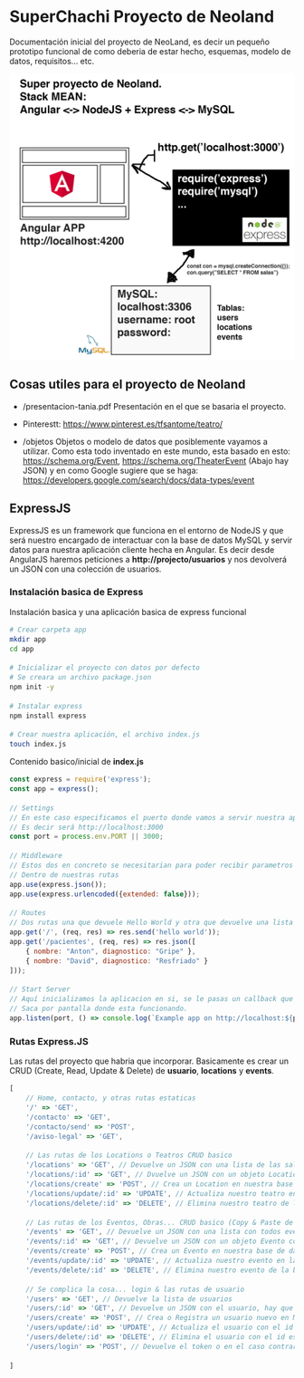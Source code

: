 # SuperChachi Proyecto de Neoland

Documentación inicial del proyecto de NeoLand, es decir un pequeño prototipo funcional de como deberia de estar hecho, esquemas, modelo de datos, requisitos... etc.

![alt text](https://raw.githubusercontent.com/antonrodin/utiles-proyecto/master/images/croquis.jpg)


## Cosas utiles para el proyecto de Neoland

* /presentacion-tania.pdf Presentación en el que se basaria el proyecto.

* Pinterestt: https://www.pinterest.es/tfsantome/teatro/

* /objetos Objetos o modelo de datos que posiblemente vayamos a utilizar. Como esta todo inventado en este mundo, esta basado en esto:  https://schema.org/Event, https://schema.org/TheaterEvent (Abajo hay JSON) y en como Google sugiere que se haga: https://developers.google.com/search/docs/data-types/event

## ExpressJS

ExpressJS es un framework que funciona en el entorno de NodeJS y que será nuestro encargado de interactuar con la base de datos MySQL y servir datos para nuestra aplicación cliente hecha en Angular. Es decir desde AngularJS haremos peticiones a **http://projecto/usuarios** y nos devolverá un JSON con una colección de usuarios.

### Instalación basica de Express

Instalación basica y una aplicación basica de express funcional

```bash
# Crear carpeta app
mkdir app
cd app

# Inicializar el proyecto con datos por defecto
# Se creara un archivo package.json
npm init -y

# Instalar express
npm install express

# Crear nuestra aplicación, el archivo index.js
touch index.js
```

Contenido basico/inicial de __index.js__

```javascript
const express = require('express');
const app = express();

// Settings
// En este caso especificamos el puerto donde vamos a servir nuestra app
// Es decir será http://localhost:3000
const port = process.env.PORT || 3000;

// Middleware
// Estos dos en concreto se necesitarian para poder recibir parametros
// Dentro de nuestras rutas
app.use(express.json());
app.use(express.urlencoded({extended: false}));

// Routes
// Dos rutas una que devuele Hello World y otra que devuelve una lista de pacientes
app.get('/', (req, res) => res.send('hello world'));
app.get('/pacientes', (req, res) => res.json([
	{ nombre: "Anton", diagnostico: "Gripe" },
	{ nombre: "David", diagnostico: "Resfriado" }
])); 

// Start Server
// Aquí inicializamos la aplicacion en si, se le pasas un callback que basicamente
// Saca por pantalla donde esta funcionando.
app.listen(port, () => console.log(`Example app on http://localhost:${port}`))
```

### Rutas Express.JS

Las rutas del proyecto que habria que incorporar. Basicamente es crear un CRUD (Create, Read, Update & Delete) de **usuario**, **locations** y **events**.

```javascript
[
    // Home, contacto, y otras rutas estaticas
    '/' => 'GET',
    '/contacto' => 'GET',
    '/contacto/send' => 'POST',
    '/aviso-legal' => 'GET',

    // Las rutas de los Locations o Teatros CRUD basico
    '/locations' => 'GET', // Devuelve un JSON con una lista de las salas
    '/locations/:id' => 'GET', // Dvuelve un JSON con un objeto Location, hay que pasar el ID
    '/locations/create' => 'POST', // Crea un Location en nuestra base de datos MySQL
    '/locations/update/:id' => 'UPDATE', // Actualiza nuestro teatro en la base de datos MySQL, hay que especificar ID del teatro.
    '/locations/delete/:id' => 'DELETE', // Elimina nuestro teatro de la base de datos Mylsq, hay que pasar el ID del teatro.

    // Las rutas de los Eventos, Obras... CRUD basico (Copy & Paste de Location)
    '/events' => 'GET', // Devuelve un JSON con una lista con todos eventos
    '/events/:id' => 'GET', // Devuelve un JSON con un objeto Evento concreto, hay que pasar el ID
    '/events/create' => 'POST', // Crea un Evento en nuestra base de datos MySQL
    '/events/update/:id' => 'UPDATE', // Actualiza nuestro evento en la base de datos MySQL, hay que especificar ID del evento.
    '/events/delete/:id' => 'DELETE', // Elimina nuestro evento de la base de datos MySQL, hay que pasar el ID del evento.

    // Se complica la cosa... login & las rutas de usuario
    '/users' => 'GET', // Devuelve la lista de usuarios
    '/users/:id' => 'GET', // Devuelve un JSON con el usuario, hay que pasr el parametro ID
    '/users/create' => 'POST', // Crea o Registra un usuario nuevo en MySQL
    '/users/update/:id' => 'UPDATE', // Actualiza el usuario con el id especificado en MySQL
    '/users/delete/:id' => 'DELETE', // Elimina el usuario con el id especificado en MySQL
    '/users/login' => 'POST', // Devuelve el token o en el caso contrario un error

]
```